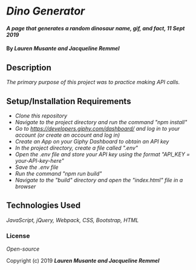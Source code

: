 # _Dino Generator_

#### _A page that generates a random dinosaur name, gif, and fact, 11 Sept 2019_

#### By _**Lauren Musante and Jacqueline Remmel**_

## Description

_The primary purpose of this project was to practice making API calls._

## Setup/Installation Requirements

* _Clone this repository_
* _Navigate to the project directory and run the command "npm install"_
* _Go to https://developers.giphy.com/dashboard/ and log in to your account (or create an account and log in)_
* _Create an App on your Giphy Dashboard to obtain an API key_
* _In the project directory, create a file called ".env"_
* _Open the .env file and store your API key using the format "API_KEY = your-API-key-here"_
* _Save the .env file_
* _Run the command "npm run build"_
* _Navigate to the "build" directory and open the "index.html" file in a browser_

## Technologies Used

_JavaScript, jQuery, Webpack, CSS, Bootstrap, HTML_

### License

*Open-source*

Copyright (c) 2019 **_Lauren Musante and Jacqueline Remmel_**

